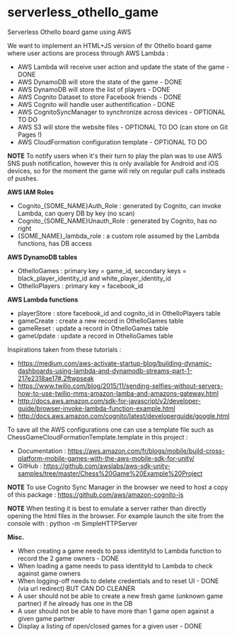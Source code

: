 # serverless_othello_game
Serverless Othello board game using AWS


We want to implement an HTML+JS version of thr Othello board game where user actions are process through AWS Lambda :
* AWS Lambda will receive user action and update the state of the game - DONE
* AWS DynamoDB will store the state of the game - DONE
* AWS DynamoDB will store the list of players - DONE
* AWS Cognito Dataset to store Facebook friends - DONE
* AWS Cognito will handle user authentification - DONE
* AWS CognitoSyncManager to synchronize across devices - OPTIONAL TO DO
* AWS S3 will store the website files - OPTIONAL TO DO (can store on Git Pages !)
* AWS CloudFormation configuration template - OPTIONAL TO DO


**NOTE** To notify users when it's their turn to play the plan was to use AWS SNS push notification, however this is only available for Android and iOS devices, so for the moment the game will rely on regular pull calls insteads of pushes.


**AWS IAM Roles**
* Cognito_{SOME_NAME}Auth_Role : generated by Cognito, can invoke Lambda, can query DB by key (no scan)
* Cognito_{SOME_NAME}Unauth_Role : generated by Cognito, has no right
* {SOME_NAME}_lambda_role : a custom role assumed by the Lambda functions, has DB access


**AWS DynamoDB tables**
* OthelloGames : primary key = game_id, secondary keys = black_player_identity_id and white_player_identity_id
* OthelloPlayers : primary key = facebook_id


**AWS Lambda functions**
* playerStore : store facebook_id and cognito_id in OthelloPlayers table
* gameCreate : create a new record in OthelloGames table
* gameReset : update a record in OthelloGames table
* gameUpdate : update a record in OthelloGames table


Inspirations taken from these tutorials :
* https://medium.com/aws-activate-startup-blog/building-dynamic-dashboards-using-lambda-and-dynamodb-streams-part-1-217e2318ae17#.2ftwpseak
* https://www.twilio.com/blog/2015/11/sending-selfies-without-servers-how-to-use-twilio-mms-amazon-lamba-and-amazons-gateway.html
* http://docs.aws.amazon.com/sdk-for-javascript/v2/developer-guide/browser-invoke-lambda-function-example.html
* http://docs.aws.amazon.com/cognito/latest/developerguide/google.html


To save all the AWS configurations one can use a template file such as ChessGameCloudFormationTemplate.template in this project :
* Documentation : https://aws.amazon.com/fr/blogs/mobile/build-cross-platform-mobile-games-with-the-aws-mobile-sdk-for-unity/
* GitHub : https://github.com/awslabs/aws-sdk-unity-samples/tree/master/Chess%20Game%20Example%20Project


**NOTE**
To use Cognito Sync Manager in the browser we need to host a copy of this package :
https://github.com/aws/amazon-cognito-js


**NOTE**
When testing it is best to emulate a server rather than directly opening the html files in the browser.
For example launch the site from the console with :
python -m SimpleHTTPServer


**Misc.**
* When creating a game needs to pass identityId to Lambda function to record the 2 game owners - DONE
* When loading a game needs to pass identityId to Lambda to check against game owners
* When logging-off needs to delete credentials and to reset UI - DONE (via url redirect) BUT CAN DO CLEANER
* A user should not be able to create a new fresh game (unknown game partner) if he already has one in the DB
* A user should not be able to have more than 1 game open against a given game partner
* Display a listing of open/closed games for a given user - DONE


